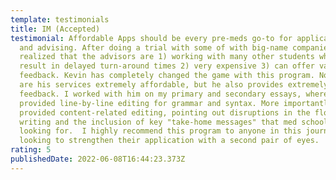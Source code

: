 ```yaml
---
template: testimonials
title: IM (Accepted)
testimonial: Affordable Apps should be every pre-meds go-to for application help
  and advising. After doing a trial with some of with big-name companies, I
  realized that the advisors are 1) working with many other students which can
  result in delayed turn-around times 2) very expensive 3) can offer vague
  feedback. Kevin has completely changed the game with this program. Not only
  are his services extremely affordable, but he also provides extremely thorough
  feedback. I worked with him on my primary and secondary essays, where he
  provided line-by-line editing for grammar and syntax. More importantly, he
  provided content-related editing, pointing out disruptions in the flow of
  writing and the inclusion of key "take-home messages" that med schools will be
  looking for.  I highly recommend this program to anyone in this journey and is
  looking to strengthen their application with a second pair of eyes.
rating: 5
publishedDate: 2022-06-08T16:44:23.373Z
---
```

